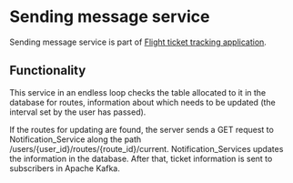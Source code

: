 # Sending message service
Sending message service is part of [Flight ticket tracking application](https://github.com/MikhailCherepanovD/notification_service).

## Functionality

This service in an endless loop checks the table allocated to it in the database for routes, information about which needs to be updated (the interval set by the user has passed).

If the routes for updating are found, the server sends a GET request to Notification_Service along the path /users/{user_id}/routes/{route_id}/current. Notification_Services updates the information in the database. After that, ticket information is sent to subscribers in Apache Kafka.
